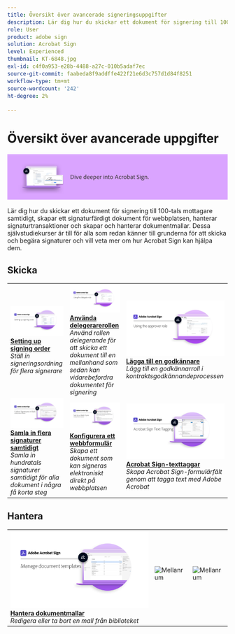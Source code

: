 ```yaml
---
title: Översikt över avancerade signeringsuppgifter
description: Lär dig hur du skickar ett dokument för signering till 100-tals mottagare samtidigt, skapar ett signaturfärdigt dokument för webbplatsen, hanterar signaturtransaktioner och skapar och hanterar dokumentmallar
role: User
product: adobe sign
solution: Acrobat Sign
level: Experienced
thumbnail: KT-6848.jpg
exl-id: c4f0a953-e28b-4488-a27c-010b5adaf7ec
source-git-commit: faabeda8f9addffe422f21e6d3c757d1d84f8251
workflow-type: tm+mt
source-wordcount: '242'
ht-degree: 2%

---
```


# Översikt över avancerade uppgifter

![Sign Advanced Image](../assets/Hero-Advanced.png)

Lär dig hur du skickar ett dokument för signering till 100-tals mottagare samtidigt, skapar ett signaturfärdigt dokument för webbplatsen, hanterar signaturtransaktioner och skapar och hanterar dokumentmallar. Dessa självstudiekurser är till för alla som redan känner till grunderna för att skicka och begära signaturer och vill veta mer om hur Acrobat Sign kan hjälpa dem.

## Skicka

<table style="table-layout:fixed">
<tr>
  <td>
    <a href="setting-up-routing.md">
      <img alt="Setting up signing order" src="../assets/Routing.png">
    </a>
    <div>
    <a href="setting-up-routing.md"><strong>Setting up signing order</strong></a>
    </div>
    <em>Ställ in signeringsordning för flera signerare</em>
    <br>
  </td>
  <td>
    <a href="delegate-signature.md">
      <img alt="Delegera till någon annan" src="../assets/Delegating.png" />
    </a>  
    <div>
    <a href="delegate-signature.md"><strong>Använda delegerarerollen</strong></a>
    </div>
    <em>Använd rollen delegerande för att skicka ett dokument till en mellanhand som sedan kan vidarebefordra dokumentet för signering</em>
    <br>
  </td>
  <td>
    <a href="add-an-approver.md">
      <img alt="Lägga till en godkännare" src="../assets/Approver.png" />
    </a>
    <div>
    <a href="add-an-approver.md"><strong>Lägga till en godkännare</strong></a>
    </div>
    <em>Lägg till en godkännarroll i kontraktsgodkännandeprocessen</em>
    <br>
  </td>
</tr>
<tr>
  <td>
    <a href="megasign.md">
      <img alt="Samla in flera signaturer samtidigt" src="../assets/Megasign.png" />
    </a>
    <div>
    <a href="megasign.md"><strong>Samla in flera signaturer samtidigt</strong></a>
    </div>
    <em>Samla in hundratals signaturer samtidigt för alla dokument i några få korta steg</em>
    <br>
  </td>
  <td>
    <a href="webform.md">
      <img alt="Konfigurera ett webbformulär" src="../assets/Webform.png" />
    </a>
    <div>
    <a href="webform.md"><strong>Konfigurera ett webbformulär</strong></a>
    </div>
    <em>Skapa ett dokument som kan signeras elektroniskt direkt på webbplatsen</em>
    <br>
  </td> 
  <td>
    <a href="adobe-sign-text-tagging.md">
      <img alt="Acrobat Sign-texttaggar" src="../assets/Text-Tagging.png" />
  </a>
    <div>
    <a href="adobe-sign-text-tagging.md"><strong>Acrobat Sign-texttaggar</strong></a>
    </div>
    <em>Skapa Acrobat Sign-formulärfält genom att tagga text med Adobe Acrobat</em>
    <br>
  </td> 
</table>

## Hantera

<table style="table-layout:fixed">
<tr>
  <td>
    <a href="edit-a-template.md">
      <img alt="Hantera dokumentmallar" src="../assets/ManageTemplate.png" />
    </a>
    <div>
    <a href="edit-a-template.md"><strong>Hantera dokumentmallar</strong></a>
    </div>
    <em>Redigera eller ta bort en mall från biblioteket</em>
    <br>
  </td>  
  <td>
    <img alt="Mellanrum" src="../assets/Whitespacer.png" />
    <div>
    <br>
  </td>
  <td>
    <img alt="Mellanrum" src="../assets/Whitespacer.png" />
    <div>
    <br>
  </td>
</tr>
</table>
